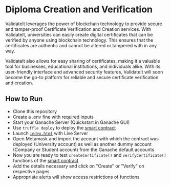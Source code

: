 # Diploma Creation and Verification
ValidateIt leverages the power of blockchain technology to provide secure and tamper-proof Certificate Verification and Creation services. With ValidateIt, universities can easily create digital certificates that can be verified by anyone using blockchain technology. This ensures that the certificates are authentic and cannot be altered or tampered with in any way. 

ValidateIt also allows for easy sharing of certificates, making it a valuable tool for businesses, educational institutions, and individuals alike. With its user-friendly interface and advanced security features, ValidateIt will soon become the go-to platform for reliable and secure certificate verification and creation.

## How to Run
- Clone this repository
- Create a .env fine with required inputs
- Start your Ganache Server (Quickstart in Ganache GUI)
- Use `truffle deploy` to deploy the [smart contract](contracts/Certificate.sol)
- Launch [`index.html`](src/html/index.html) with Live Server 
- Open Metamask and import the account with which the contract was deployed (University account) as well as another dummy account (Company or Student account) from the Ganache default accounts
- Now you are ready to test `createCertificate()` and `verifyCertificate()` functions of the [smart contract](contracts/Certificate.sol)
- Add the details necessary and click on "Create" or "Verify" on respective pages 
- Appropriate alerts will show access restrictions of functions 
